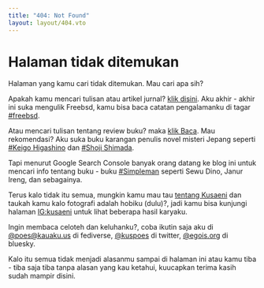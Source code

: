 ```yaml
---
title: "404: Not Found"
layout: layout/404.vto
---
```


# Halaman tidak ditemukan

Halaman yang kamu cari tidak ditemukan. Mau cari apa sih?

Apakah kamu mencari tulisan atau artikel jurnal? [klik disini](/). Aku akhir - akhir ini suka mengulik Freebsd, kamu bisa baca catatan pengalamanku di tagar [#freebsd](/tags/bsd).

Atau mencari tulisan tentang review buku? maka [klik Baca](/baca). Mau rekomendasi? Aku suka buku karangan penulis novel misteri Jepang seperti [#Keigo Higashino](/tags/Keigo%20Higashino) dan [#Shoji Shimada](/tags/Soji%20Shimada).

Tapi menurut Google Search Console banyak orang datang ke blog ini untuk mencari info tentang buku - buku [#Simpleman](/tags/Simpleman/) seperti Sewu Dino, Janur Ireng, dan sebagainya.

Terus kalo tidak itu semua, mungkin kamu mau tau [tentang Kusaeni](/tentang) dan taukah kamu kalo fotografi adalah hobiku (dulu)?, jadi kamu bisa kunjungi halaman [IG:kusaeni](https://instagram.com/kusaeni) untuk lihat beberapa hasil karyaku.

Ingin membaca celoteh dan keluhanku?, coba ikutin saja aku di [@poes@kauaku.us](https://kauaku.us) di fediverse, [@kuspoes](https://x.com/kuspoes) di twitter, [@egois.org](https://bsky.app/profile/egois.org) di bluesky.

Kalo itu semua tidak menjadi alasanmu sampai di halaman ini atau kamu tiba - tiba saja tiba tanpa alasan yang kau ketahui, kuucapkan terima kasih sudah mampir disini.
